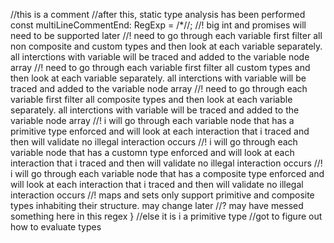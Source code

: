 //this is a comment 
    //after this, static type analysis has been performed
    const multiLineCommentEnd: RegExp = /\*\//;
    //! big int and promises will need to be supported later
    //! need to go through each variable first filter all non composite and custom types and then look at each variable separately. all interctions with variable will be traced and added to the variable node array
    //! need to go through each variable first filter all custom types and then look at each variable separately. all interctions with variable will be traced and added to the variable node array
    //! need to go through each variable first filter all composite types and then look at each variable separately. all interctions with variable will be traced and added to the variable node array
    //! i will go through each variable node that has a primitive type enforced and will look at each interaction that i traced and then will validate no illegal interaction occurs
    //! i will go through each variable node that has a customn type enforced and will look at each interaction that i traced and then will validate no illegal interaction occurs
    //! i will go through each variable node that has a composite type enforced and will look at each interaction that i traced and then will validate no illegal interaction occurs
  //! maps and sets only support primitive and composite types inhabiting their structure. may change later
        //? may have messed something here in this regex
          } //else it is i a primitive type
  //got to figure out how to evaluate types
